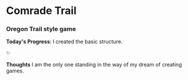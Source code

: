 # Comrade Trail

### Oregon Trail style game

**Today's Progress**: I created the basic structure.

:sparkles:

**Thoughts** I am the only one standing in the way of my dream of creating games.

